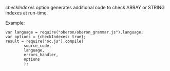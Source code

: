 *checkIndexes* option generates additional code to check ARRAY or STRING indexes at run-time.

Example:

    var language = require("oberon/oberon_grammar.js").language;
    var options = {checkIndexes: true};
    result = require("oc.js").compile(
            source_code, 
            language, 
            errors_handler,
            options
            );
